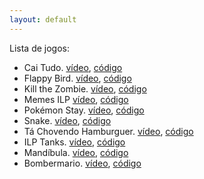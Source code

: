```yaml
---
layout: default
---
```


Lista de jogos:

- Cai Tudo. [vídeo](https://youtu.be/LB_31auynWs), [código](https://github.com/rodrigorgs/jogos-ilp/tree/master/src/cai-tudo)
- Flappy Bird. [vídeo](https://youtu.be/9CXpnMF1CHA), [código](https://github.com/rodrigorgs/jogos-ilp/tree/master/src/flappy-bird)
- Kill the Zombie. [vídeo](https://youtu.be/NEbI9aaPG0w), [código](https://github.com/rodrigorgs/jogos-ilp/tree/master/src/kill-the-zombie)
- Memes ILP [vídeo](https://youtu.be/YV6loKvH9kI), [código](https://github.com/rodrigorgs/jogos-ilp/tree/master/src/memes-ilp)
- Pokémon Stay. [vídeo](https://youtu.be/nAuyA1uQKcI), [código](https://github.com/rodrigorgs/jogos-ilp/tree/master/src/pokemon-stay)
- Snake. [vídeo](https://youtu.be/exfmbeVZkWk), [código](https://github.com/rodrigorgs/jogos-ilp/tree/master/src/snake)
- Tá Chovendo Hamburguer. [vídeo](https://youtu.be/dDPwXwz_wvA), [código](https://github.com/rodrigorgs/jogos-ilp/tree/master/src/ta-chovendo-hamburguer)
- ILP Tanks. [vídeo](https://youtu.be/-c7fbMlZ71o), [código](https://github.com/rodrigorgs/jogos-ilp/tree/master/src/ilp-tanks)
- Mandíbula. [vídeo](), [código](https://github.com/rodrigorgs/jogos-ilp/tree/master/src/mandibula)
- Bombermario. [vídeo](), [código](https://github.com/rodrigorgs/jogos-ilp/tree/master/src/bombermario)